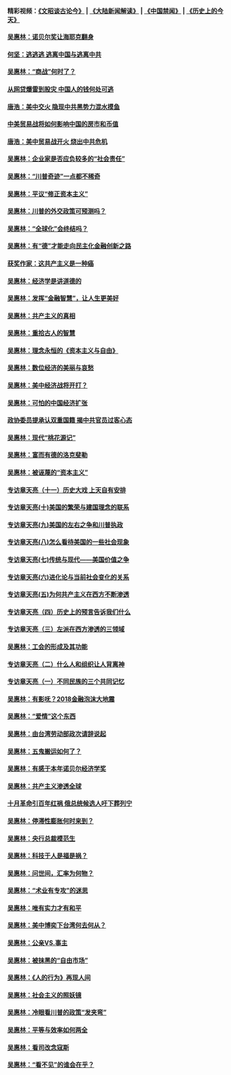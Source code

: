 #### 精彩视频：[《文昭谈古论今》](https://github.com/gfw-breaker/wenzhao/blob/master/README.md?t=12050031) | [《大陆新闻解读》](https://github.com/gfw-breaker/ntdtv-comedy/blob/master/README.md?t=12050031) | [《中国禁闻》](https://github.com/gfw-breaker/ntdtv-news/blob/master/README.md?t=12050031) | [《历史上的今天》](https://github.com/gfw-breaker/today-in-history/blob/master/README.md?t=12050031) 

#### [吴惠林：诺贝尔奖让海耶克翻身](../pages/nsc423/n10890049.md?t=12050031) 

#### [何坚：逃逃逃 逃离中国与逃离中共](../pages/nsc423/n10592891.md?t=12050031) 

#### [吴惠林：“商战”何时了？](../pages/nsc423/n10573558.md?t=12050031) 

#### [从网贷爆雷到股灾 中国人的钱何处可逃](../pages/nsc423/n10572800.md?t=12050031) 

#### [唐浩：美中交火 隐现中共黑势力混水摸鱼](../pages/nsc423/n10544040.md?t=12050031) 

#### [中美贸易战将如何影响中国的房市和币值](../pages/nsc423/n10543697.md?t=12050031) 

#### [唐浩：美中贸易战开火 烧出中共危机](../pages/nsc423/n10540126.md?t=12050031) 

#### [吴惠林：企业家是否应负较多的“社会责任”](../pages/nsc423/n10535022.md?t=12050031) 

#### [吴惠林：“川普奇迹”一点都不稀奇](../pages/nsc423/n10512808.md?t=12050031) 

#### [吴惠林：平议“修正资本主义”](../pages/nsc423/n10495724.md?t=12050031) 

#### [吴惠林：川普的外交政策可预测吗？](../pages/nsc423/n10462387.md?t=12050031) 

#### [吴惠林：“全球化”会终结吗？](../pages/nsc423/n10452838.md?t=12050031) 

#### [吴惠林：有“德”才能走向民主化金融创新之路](../pages/nsc423/n10432292.md?t=12050031) 

#### [获奖作家：这共产主义是一种癌](../pages/nsc423/n10431541.md?t=12050031) 

#### [吴惠林：经济学是讲道德的](../pages/nsc423/n10398014.md?t=12050031) 

#### [吴惠林：发挥“金融智慧”，让人生更美好](../pages/nsc423/n10375019.md?t=12050031) 

#### [吴惠林：共产主义的真相](../pages/nsc423/n10351394.md?t=12050031) 

#### [吴惠林：重拾古人的智慧](../pages/nsc423/n10337691.md?t=12050031) 

#### [吴惠林：理念永恒的《资本主义与自由》](../pages/nsc423/n10316274.md?t=12050031) 

#### [吴惠林：数位经济的美丽与哀愁](../pages/nsc423/n10292946.md?t=12050031) 

#### [吴惠林：美中经济战将开打？](../pages/nsc423/n10258825.md?t=12050031) 

#### [吴惠林：可怕的中国经济扩张](../pages/nsc423/n10219147.md?t=12050031) 

#### [政协委员提承认双重国籍 揭中共官员过客心态](../pages/nsc423/n10208809.md?t=12050031) 

#### [吴惠林：现代“桃花源记”](../pages/nsc423/n10185234.md?t=12050031) 

#### [吴惠林：富而有德的洛克斐勒](../pages/nsc423/n10142264.md?t=12050031) 

#### [吴惠林：被诬蔑的“资本主义”](../pages/nsc423/n10124816.md?t=12050031) 

#### [专访章天亮（十一）历史大戏 上天自有安排](../pages/nsc423/n10094905.md?t=12050031) 

#### [专访章天亮(十)美国的繁荣与建国理念的联系](../pages/nsc423/n10094899.md?t=12050031) 

#### [专访章天亮(九)美国的左右之争和川普执政](../pages/nsc423/n10094889.md?t=12050031) 

#### [专访章天亮(八)怎么看待美国的一些社会现象](../pages/nsc423/n10094857.md?t=12050031) 

#### [专访章天亮(七)传统与现代——美国价值之争](../pages/nsc423/n10093140.md?t=12050031) 

#### [专访章天亮(六)进化论与当前社会变化的关系](../pages/nsc423/n10092036.md?t=12050031) 

#### [专访章天亮(五)为何共产主义在西方不断渗透](../pages/nsc423/n10083620.md?t=12050031) 

#### [专访章天亮（四）历史上的预言告诉我们什么](../pages/nsc423/n10083606.md?t=12050031) 

#### [专访章天亮（三）左派在西方渗透的三领域](../pages/nsc423/n10081115.md?t=12050031) 

#### [吴惠林：工会的形成及其功能](../pages/nsc423/n10080633.md?t=12050031) 

#### [专访章天亮（二）什么人和组织让人背离神](../pages/nsc423/n10076637.md?t=12050031) 

#### [专访章天亮（一）不同民族的三个共同记忆](../pages/nsc423/n10074188.md?t=12050031) 

#### [吴惠林：有影呒？2018金融泡沫大地震](../pages/nsc423/n10040534.md?t=12050031) 

#### [吴惠林：“爱情”这个东西](../pages/nsc423/n10019423.md?t=12050031) 

#### [吴惠林：由台湾劳动部政次请辞说起](../pages/nsc423/n9979679.md?t=12050031) 

#### [吴惠林：五鬼搬运如何了？](../pages/nsc423/n9925338.md?t=12050031) 

#### [吴惠林：有感于本年诺贝尔经济学奖](../pages/nsc423/n9871883.md?t=12050031) 

#### [吴惠林：共产主义渗透全球](../pages/nsc423/n9812748.md?t=12050031) 

#### [十月革命引百年红祸 俄总统候选人吁下葬列宁](../pages/nsc423/n9810182.md?t=12050031) 

#### [吴惠林：停滞性膨胀何时来到？](../pages/nsc423/n9764136.md?t=12050031) 

#### [吴惠林：央行总裁模范生](../pages/nsc423/n9728134.md?t=12050031) 

#### [吴惠林：科技于人是福是祸？](../pages/nsc423/n9672982.md?t=12050031) 

#### [吴惠林：问世间，汇率为何物？](../pages/nsc423/n9621788.md?t=12050031) 

#### [吴惠林：“术业有专攻”的迷思](../pages/nsc423/n9580363.md?t=12050031) 

#### [吴惠林：唯有实力才有和平](../pages/nsc423/n9529599.md?t=12050031) 

#### [吴惠林：美中博奕下台湾何去何从？](../pages/nsc423/n9483598.md?t=12050031) 

#### [吴惠林：公亲VS.事主](../pages/nsc423/n9425637.md?t=12050031) 

#### [吴惠林：被抹黑的“自由市场”](../pages/nsc423/n9351545.md?t=12050031) 

#### [吴惠林：《人的行为》再现人间](../pages/nsc423/n9296339.md?t=12050031) 

#### [吴惠林：社会主义的照妖镜](../pages/nsc423/n9243460.md?t=12050031) 

#### [吴惠林：冷眼看川普的政策“发夹弯”](../pages/nsc423/n9120684.md?t=12050031) 

#### [吴惠林：平等与效率如何两全](../pages/nsc423/n9075430.md?t=12050031) 

#### [吴惠林：看司改念寇斯](../pages/nsc423/n9024915.md?t=12050031) 

#### [吴惠林：“看不见”的谁会在乎？](../pages/nsc423/n8977488.md?t=12050031) 

